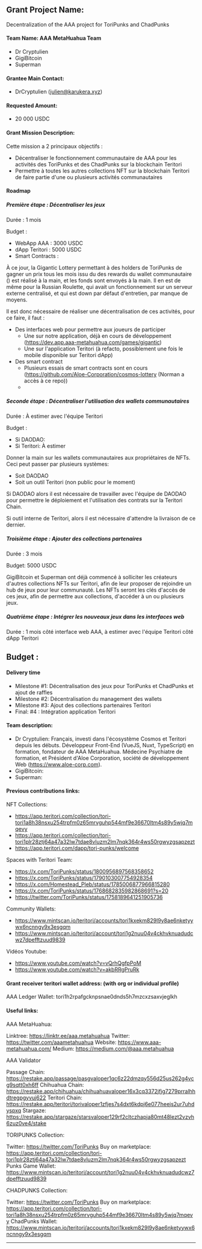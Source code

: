 

## Grant Project Name:

Decentralization of the AAA project for ToriPunks and ChadPunks

#### Team Name: AAA MetaHuahua Team
- Dr Cryptulien
- GigiBitcoin
- Superman

#### Grantee Main Contact:

- DrCryptulien (julien@karukera.xyz)

#### Requested Amount: 

- 20 000 USDC

#### Grant Mission Description:

Cette mission a 2 principaux objectifs : 
- Décentraliser le fonctionnement communautaire de AAA pour les activités des ToriPunks et des ChadPunks sur la blockchain Teritori
- Permettre à toutes les autres collections NFT sur la blockchain Teritori de faire partie d'une ou plusieurs activités communautaires

#### Roadmap

##### Première étape : Décentraliser les jeux

Durée : 1 mois

Budget : 
- WebApp AAA : 3000 USDC
- dApp Teritori : 5000 USDC
- Smart Contracts : 

À ce jour, la Gigantic Lottery permettant à des holders de ToriPunks de gagner un prix tous les mois issu du des rewards du wallet communautaire () est réalisé à la main, et les fonds sont envoyés à la main. Il en est de même pour la Russian Roulette, qui avait un fonctionnement sur un serveur externe centralisé, et qui est down par défaut d'entretien, par manque de moyens. 

Il est donc nécessaire de réaliser une décentralisation de ces activités, pour ce faire, il faut : 
- Des interfaces web pour permettre aux joueurs de participer
  - Une sur notre application, déjà en cours de développement (https://dev.app.aaa-metahuahua.com/games/gigantic)
  - Une sur l'application Teritori (à refacto, possiblement une fois le mobile disponible sur Teritori dApp)
- Des smart contract
  - Plusieurs essais de smart contracts sont en cours (https://github.com/Aloe-Corporation/cosmos-lottery (Norman a accès à ce repo))
  - 

##### Seconde étape : Décentraliser l'utilisation des wallets communautaires

Durée : À estimer avec l'équipe Teritori

Budget : 
- Si DAODAO: 
- Si Teritori: À estimer

Donner la main sur les wallets communautaires aux propriétaires de NFTs. Ceci peut passer par plusieurs systèmes: 
- Soit DAODAO
- Soit un outil Teritori (non public pour le moment)

Si DAODAO alors il est nécessaire de travailler avec l'équipe de DAODAO pour permettre le déploiement et l'utilisation des contrats sur la Teritori Chain. 

Si outil interne de Teritori, alors il est nécessaire d'attendre la livraison de ce dernier. 

##### Troisième étape : Ajouter des collections partenaires

Durée : 3 mois

Budget: 5000 USDC

GigiBitcoin et Superman ont déjà commencé à solliciter les créateurs d'autres collections NFTs sur Teritori, afin de leur proposer de rejoindre un hub de jeux pour leur communauté. Les NFTs seront les clés d'accès de ces jeux, afin de permettre aux collections, d'accéder à un ou plusieurs jeux.

##### Quatrième étape : Intégrer les nouveaux jeux dans les interfaces web

Durée : 1 mois côté interface web AAA, à estimer avec l'équipe Teritori côté dApp Teritori

Budget : 
- 

#### Delivery time 
- Milestone #1: Décentralisation des jeux pour ToriPunks et ChadPunks et ajout de raffles
- Milestone #2: Décentralisation du management des wallets
- Milestone #3: Ajout des collections partenaires Teritori
- Final: #4 : Intégration application Teritori

#### Team description:
- Dr Cryptulien: Français, investi dans l'écosystème Cosmos et Teritori depuis les débuts. Développeur Front-End (VueJS, Nuxt, TypeScript) en formation, fondateur de AAA MetaHuahua. Médecine Psychiatre de formation, et Président d'Aloe Corporation, société de développement Web (https://www.aloe-corp.com).
- GigiBitcoin: 
- Superman: 

#### Previous contributions links:

NFT Collections: 
- https://app.teritori.com/collection/tori-tori1a8h38nsxu254trpfm0z65mrvguhp544mf9e36670ltm4s89y5wjq7mqevy
- https://app.teritori.com/collection/tori-tori1plr28ztj64a47a32lw7tdae8vluzm2lm7nqk364r4ws50rgwyzgsapzezt
- https://app.teritori.com/dapp/tori-punks/welcome

Spaces with Teritori Team:
- https://x.com/ToriPunks/status/1800956897568358652
- https://x.com/ToriPunks/status/1790103007754928354
- https://x.com/Homestead_Pleb/status/1785006877966815280
- https://x.com/ToriPunks/status/1768682835982868691?s=20
- https://twitter.com/ToriPunks/status/1758189641251905736
  
Community Wallets: 
- https://www.mintscan.io/teritori/accounts/tori1kxekm829l9y8ae6nketyywx6ncnngy9x3esgqm
- https://www.mintscan.io/teritori/account/tori1g2nuu04v4ckhvknuadudcwz7dpefftzuud9839

Vidéos Youtube:
- https://www.youtube.com/watch?v=vQrhQgfpPoM
- https://www.youtube.com/watch?v=akbRRgPruRk

#### Grant receiver teritori wallet address: (with org or individual profile)
AAA Ledger Wallet: tori1h2rpafgcknpsnae0dnds5h7mzcxzsaxvjeglkh

#### Useful links:
AAA MetaHuahua:

Linktree: https://linktr.ee/aaa.metahuahua
Twitter: https://twitter.com/aaametahuahua
Website: https://www.aaa-metahuahua.com/
Medium: https://medium.com/@aaa.metahuahua

AAA Validator 

Passage Chain: https://restake.app/passage/pasgvaloper1qc6z22dmzqy556d25us262g4vcg9sqtt0xh6ff
Chihuahua Chain: https://restake.app/chihuahua/chihuahuavaloper16x3cq3372jfjg7279prralhhdtregpgyvuj622
Teritori Chain: https://restake.app/teritori/torivaloper1zfjes7s4dxt6kdpj6e077heejs2ur7uhdyspxq
Stargaze: https://restake.app/stargaze/starsvaloper129rf2cltczhapja80mt48lezt2vzvh6zuz0ve4/stake

TORIPUNKS Collection:

Twitter: https://twitter.com/ToriPunks
Buy on marketplace: https://app.teritori.com/collection/tori-tori1plr28ztj64a47a32lw7tdae8vluzm2lm7nqk364r4ws50rgwyzgsapzezt
Punks Game Wallet: https://www.mintscan.io/teritori/account/tori1g2nuu04v4ckhvknuadudcwz7dpefftzuud9839
 
CHADPUNKS Collection: 

Twitter: https://twitter.com/ToriPunks
Buy on marketplace: https://app.teritori.com/collection/tori-tori1a8h38nsxu254trpfm0z65mrvguhp544mf9e36670ltm4s89y5wjq7mqevy
ChadPunks Wallet:  https://www.mintscan.io/teritori/accounts/tori1kxekm829l9y8ae6nketyywx6ncnngy9x3esgqm

---
